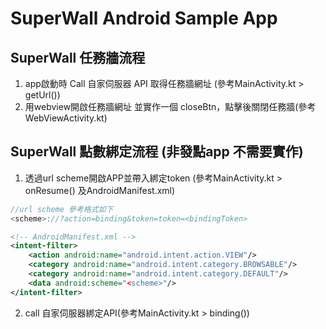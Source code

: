 #  SuperWall Android Sample App

## SuperWall 任務牆流程
1. app啟動時 Call 自家伺服器 API 取得任務牆網址 (參考MainActivity.kt > getUrl())
2. 用webview開啟任務牆網址 並實作一個 closeBtn，點擊後關閉任務牆(參考WebViewActivity.kt)


## SuperWall 點數綁定流程 (非發點app 不需要實作)
1. 透過url scheme開啟APP並帶入綁定token (參考MainActivity.kt > onResume() 及AndroidManifest.xml)
```javascript
//url scheme 參考格式如下
<scheme>://?action=binding&token=token=<bindingToken>
```
```xml
<!-- AndroidManifest.xml -->
<intent-filter>
    <action android:name="android.intent.action.VIEW"/>
    <category android:name="android.intent.category.BROWSABLE"/>
    <category android:name="android.intent.category.DEFAULT"/>
    <data android:scheme="<scheme>"/>
</intent-filter>
```
2. call 自家伺服器綁定API(參考MainActivity.kt > binding())